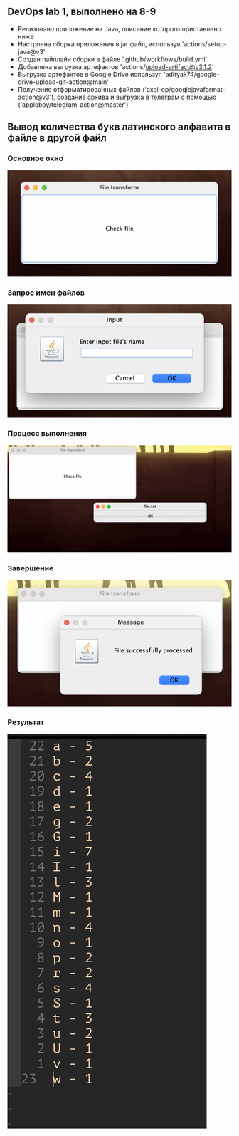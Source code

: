 ## DevOps lab 1, выполнено на 8-9
* Релизовано приложение на Java, описание которого приставлено ниже
* Настроена сборка приложения в jar файл, используя 'actions/setup-java@v3'
* Создан пайплайн сборки в файле '.github/workflows/build.yml'
* Добавлена выгрузка артефактов 'actions/upload-artifact@v3.1.2'
* Выгрузка артефактов в Google Drive используя 'adityak74/google-drive-upload-git-action@main'
* Получение отформатированных файлов ('axel-op/googlejavaformat-action@v3'), создание архива и выгрузка в телеграм с помощью ('appleboy/telegram-action@master')

## Вывод количества букв латинского алфавита в файле в другой файл

### Основное окно

![](./src/RMsrc/start.png)

### Запрос имен файлов

![](./src/RMsrc/ask_for_file_names.png)

### Процесс выполнения

![](./src/RMsrc/bar.gif)

### Завершение

![](./src/RMsrc/succsess.png)

### Результат

![](./src/RMsrc/result.png)

